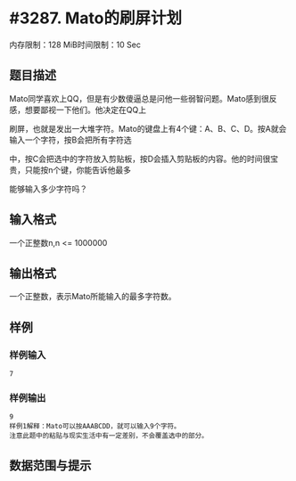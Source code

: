 # #3287. Mato的刷屏计划

内存限制：128 MiB时间限制：10 Sec

## 题目描述

Mato同学喜欢上QQ，但是有少数傻逼总是问他一些弱智问题。Mato感到很反感，想要鄙视一下他们。他决定在QQ上

刷屏，也就是发出一大堆字符。Mato的键盘上有4个键：A、B、C、D。按A就会输入一个字符，按B会把所有字符选

中，按C会把选中的字符放入剪贴板，按D会插入剪贴板的内容。他的时间很宝贵，只能按n个键，你能告诉他最多

能够输入多少字符吗？

## 输入格式

一个正整数n,n <= 1000000

## 输出格式

一个正整数，表示Mato所能输入的最多字符数。

## 样例

### 样例输入

    
    7
    

### 样例输出

    
    9
    样例1解释：Mato可以按AAABCDD，就可以输入9个字符。
    注意此题中的粘贴与现实生活中有一定差别，不会覆盖选中的部分。
    

## 数据范围与提示
